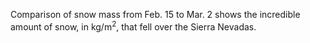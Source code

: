 Comparison of snow mass from Feb. 15 to Mar. 2 shows the incredible amount of snow, in kg/m<sup>2</sup>, that fell over the Sierra Nevadas.